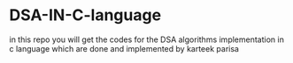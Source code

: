 # DSA-IN-C-language
in this repo you will get the codes for the DSA algorithms implementation in c language which are done and implemented by karteek parisa

